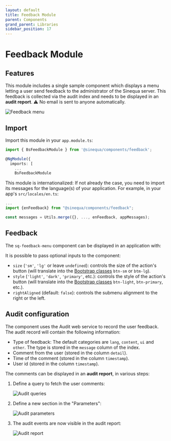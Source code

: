 ```yaml
---
layout: default
title: Feedback Module
parent: Components
grand_parent: Libraries
sidebar_position: 17
---
```


# Feedback Module

## Features

This module includes a single sample component which displays a menu letting a user send feedback to the administrator of the Sinequa server. This feedback is collected via the audit index and needs to be displayed in an **audit report**. ⚠️ No email is sent to anyone automatically.

![Feedback menu](/assets/modules/feedback/menu.png)

## Import

Import this module in your `app.module.ts`:

```ts
import { BsFeedbackModule } from '@sinequa/components/feedback';

@NgModule({
  imports: [
    ...
    BsFeedbackModule
```

This module is internationalized: If not already the case, you need to import its messages for the language(s) of your application. For example, in your app's `src/locales/en.ts`:

```ts
...
import {enFeedback} from "@sinequa/components/feedback";

const messages = Utils.merge({}, ..., enFeedback, appMessages);
```

## Feedback

The `sq-feedback-menu` component can be displayed in an application with:

<doc-feedback-menu></doc-feedback-menu>

It is possible to pass optional inputs to the component:

- `size` (`'sm'`, `'lg'` or leave `undefined`): controls the size of the action's button (will translate into the [Bootstrap classes](https://getbootstrap.com/docs/4.0/components/buttons/#sizes) `btn-sm` or `btm-lg`).
- `style` (`'light'`, `'dark'`, `'primary'`, etc.): controls the style of the action's button (will translate into the [Bootstrap classes](https://getbootstrap.com/docs/4.0/components/buttons/#examples) `btn-light`, `btn-primary`, etc.).
- `rightAligned` (default: `false`): controls the submenu alignment to the right or the left.

## Audit configuration

The component uses the Audit web service to record the user feedback. The audit record will contain the following information:

- Type of feedback: The default categories are `lang`, `content`, `ui` and `other`. The type is stored in the `message` column of the index.
- Comment from the user (stored in the column `detail`).
- Time of the comment (stored in the column `timestamp`).
- User id (stored in the column `timestamp`).

The comments can be displayed in an **audit report**, in various steps:

1. Define a query to fetch the user comments:

    ![Audit queries](/assets/modules/feedback/audit-query.png)

2. Define a new section in the "Parameters":

    ![Audit parameters](/assets/modules/feedback/audit-param.png)

3. The audit events are now visible in the audit report:

    ![Audit report](/assets/modules/feedback/audit-report.png)
